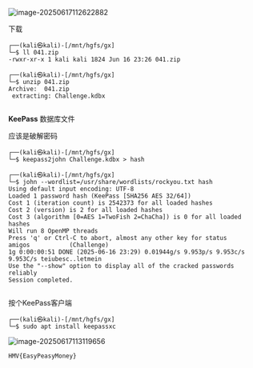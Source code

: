 ![image-20250617112622882](https://7r1umphk.github.io/image/20250617112623238.webp)

下载

```
┌──(kali㉿kali)-[/mnt/hgfs/gx]
└─$ ll 041.zip 
-rwxr-xr-x 1 kali kali 1824 Jun 16 23:26 041.zip
                                                                                                                                                                                   
┌──(kali㉿kali)-[/mnt/hgfs/gx]
└─$ unzip 041.zip 
Archive:  041.zip
 extracting: Challenge.kdbx          
               
```

**KeePass** 数据库文件

应该是破解密码

```
┌──(kali㉿kali)-[/mnt/hgfs/gx]
└─$ keepass2john Challenge.kdbx > hash    
                                                                                                                                                                                   
┌──(kali㉿kali)-[/mnt/hgfs/gx]
└─$ john --wordlist=/usr/share/wordlists/rockyou.txt hash
Using default input encoding: UTF-8
Loaded 1 password hash (KeePass [SHA256 AES 32/64])
Cost 1 (iteration count) is 2542373 for all loaded hashes
Cost 2 (version) is 2 for all loaded hashes
Cost 3 (algorithm [0=AES 1=TwoFish 2=ChaCha]) is 0 for all loaded hashes
Will run 8 OpenMP threads
Press 'q' or Ctrl-C to abort, almost any other key for status
amigos           (Challenge)     
1g 0:00:00:51 DONE (2025-06-16 23:29) 0.01944g/s 9.953p/s 9.953c/s 9.953C/s teiubesc..letmein
Use the "--show" option to display all of the cracked passwords reliably
Session completed. 
                      
```

按个KeePass客户端

```
┌──(kali㉿kali)-[/mnt/hgfs/gx]
└─$ sudo apt install keepassxc
```

![image-20250617113119656](https://7r1umphk.github.io/image/20250617113120073.webp)

```
HMV{EasyPeasyMoney}
```

